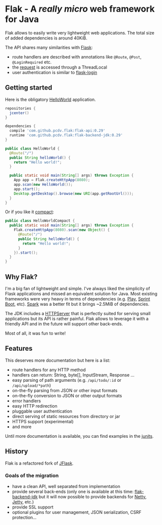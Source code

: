 # Flak - A *really micro* web framework for Java

Flak allows to easily write very lightweight web applications. The total size
of added dependencies is around 40KiB.

The API shares many similarities with 
[Flask](http://flask.pocoo.org/):
 * route handlers are described with annotations like `@Route`, `@Post`, 
 `@LoginRequired` etc.
 * the [request](https://github.com/pcdv/flak/blob/master/flak-api/src/main/java/flak/Request.java)
 is accessed through a ThreadLocal
 * user authentication is similar to [flask-login](https://flask-login.readthedocs.io/en/latest/) 


## Getting started

Here is the obligatory
 [HelloWorld](https://github.com/pcdv/flak/blob/master/flak-examples/src/main/java/flak/examples/HelloWorld.java) application.

```groovy
repositories {
  jcenter()
}

dependencies {
  compile 'com.github.pcdv.flak:flak-api:0.29'
  runtime 'com.github.pcdv.flak:flak-backend-jdk:0.29'
}
```

```java
public class HelloWorld {
  @Route("/")
  public String helloWorld() {
    return "Hello world!";
  }

  public static void main(String[] args) throws Exception {
    App app = Flak.createHttpApp(8080);
    app.scan(new HelloWorld());
    app.start();
    Desktop.getDesktop().browse(new URI(app.getRootUrl()));
  }
}
```

Or if you like it 
[compact](https://github.com/pcdv/flak/blob/master/flak-examples/src/main/java/flak/examples/HelloWorldCompact.java):
```java
public class HelloWorldCompact {
  public static void main(String[] args) throws Exception {
    Flak.createHttpApp(8080).scan(new Object() {
      @Route("/")
      public String helloWorld() {
        return "Hello world!";
      }
    }).start();
  }
}
```

## Why Flak?

I'm a big fan of lightweight and simple. I've always liked the simplicity
of Flask applications and missed an equivalent solution for Java. Most existing
frameworks were very heavy in terms of dependencies 
(e.g. [Play](https://www.playframework.com/), 
[Sprint Boot](https://projects.spring.io/spring-boot/), etc). 
[Spark](http://sparkjava.com/) was a better fit but it brings ~2.5MiB of
dependencies.

The JDK includes a [HTTPServer](http://docs.oracle.com/javase/7/docs/jre/api/net/httpserver/spec/com/sun/net/httpserver/package-summary.html)
that is perfectly suited for serving small applications but its API is rather 
painful. Flak allows to leverage it with a friendly API and in the future will
support other back-ends.

Most of all, it was fun to write!

## Features

This deserves more documentation but here is a list:
 * route handlers for any HTTP method
 * handlers can return: String, byte[], InputStream, Response ...
 * easy parsing of path arguments (e.g. `/api/todo/:id` or `/api/upload/*path`)
 * on-the-fly parsing from JSON or other input formats
 * on-the-fly conversion to JSON or other output formats
 * error handlers
 * easy HTTP redirection
 * pluggable user authentication
 * direct serving of static resources from directory or jar
 * HTTPS support (experimental)
 * and more

Until more documentation is available, you can find examples in the 
[junits](https://github.com/pcdv/flak/tree/master/flak-tests/src/test/java/net/jflask/test).

## History

Flak is a refactored fork of [JFlask](https://github.com/pcdv/jflask).

### Goals of the migration
 * have a clean API, well separated from implementation
 * provide several back-ends (only one is available at this time: 
 [flak-backend-jdk](https://github.com/pcdv/flak/tree/master/flak-backend-jdk) but it will
 now possible to provide backends for [Netty](https://netty.io/), 
 [Jetty](https://www.eclipse.org/jetty/), etc.)
 * provide SSL support
 * optional plugins for user management, JSON serialization, CSRF protection...
 